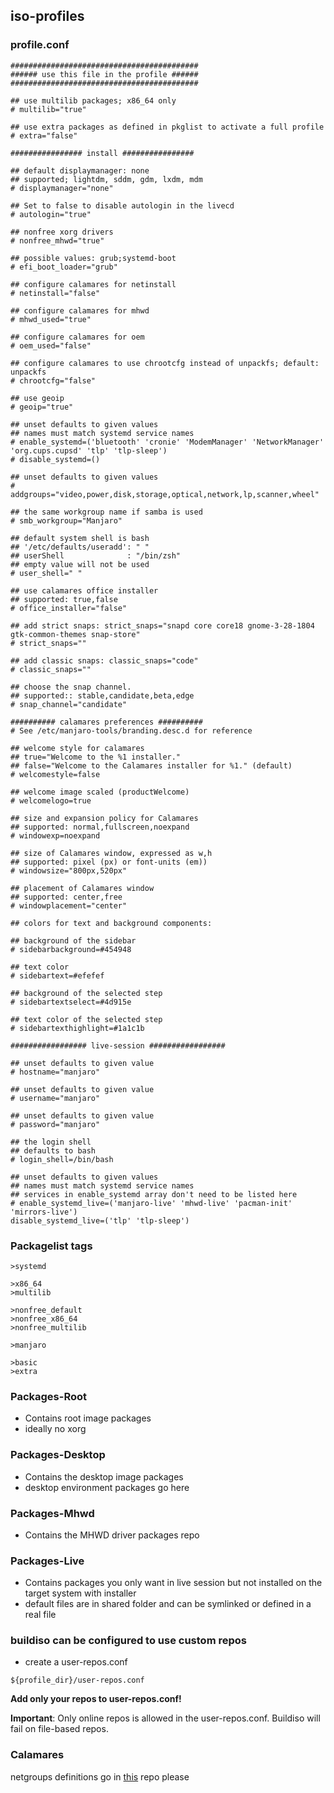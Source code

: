 ## iso-profiles


### profile.conf

~~~
##########################################
###### use this file in the profile ######
##########################################

## use multilib packages; x86_64 only
# multilib="true"

## use extra packages as defined in pkglist to activate a full profile
# extra="false"

################ install ################

## default displaymanager: none
## supported; lightdm, sddm, gdm, lxdm, mdm
# displaymanager="none"

## Set to false to disable autologin in the livecd
# autologin="true"

## nonfree xorg drivers
# nonfree_mhwd="true"

## possible values: grub;systemd-boot
# efi_boot_loader="grub"

## configure calamares for netinstall
# netinstall="false"

## configure calamares for mhwd
# mhwd_used="true"

## configure calamares for oem
# oem_used="false"

## configure calamares to use chrootcfg instead of unpackfs; default: unpackfs
# chrootcfg="false"

## use geoip
# geoip="true"

## unset defaults to given values
## names must match systemd service names
# enable_systemd=('bluetooth' 'cronie' 'ModemManager' 'NetworkManager' 'org.cups.cupsd' 'tlp' 'tlp-sleep')
# disable_systemd=()

## unset defaults to given values
# addgroups="video,power,disk,storage,optical,network,lp,scanner,wheel"

## the same workgroup name if samba is used
# smb_workgroup="Manjaro"

## default system shell is bash
## '/etc/defaults/useradd': " "
## userShell              : "/bin/zsh"
## empty value will not be used
# user_shell=" "

## use calamares office installer
## supported: true,false
# office_installer="false"

## add strict snaps: strict_snaps="snapd core core18 gnome-3-28-1804 gtk-common-themes snap-store"
# strict_snaps=""

## add classic snaps: classic_snaps="code"
# classic_snaps=""

## choose the snap channel.
## supported:: stable,candidate,beta,edge
# snap_channel="candidate"

########## calamares preferences ##########
# See /etc/manjaro-tools/branding.desc.d for reference

## welcome style for calamares
## true="Welcome to the %1 installer."
## false="Welcome to the Calamares installer for %1." (default)
# welcomestyle=false

## welcome image scaled (productWelcome)
# welcomelogo=true

## size and expansion policy for Calamares
## supported: normal,fullscreen,noexpand
# windowexp=noexpand

## size of Calamares window, expressed as w,h
## supported: pixel (px) or font-units (em))
# windowsize="800px,520px"

## placement of Calamares window
## supported: center,free
# windowplacement="center"

## colors for text and background components:

## background of the sidebar
# sidebarbackground=#454948

## text color
# sidebartext=#efefef

## background of the selected step
# sidebartextselect=#4d915e

## text color of the selected step
# sidebartexthighlight=#1a1c1b

################# live-session #################

## unset defaults to given value
# hostname="manjaro"

## unset defaults to given value
# username="manjaro"

## unset defaults to given value
# password="manjaro"

## the login shell
## defaults to bash
# login_shell=/bin/bash

## unset defaults to given values
## names must match systemd service names
## services in enable_systemd array don't need to be listed here
# enable_systemd_live=('manjaro-live' 'mhwd-live' 'pacman-init' 'mirrors-live')
disable_systemd_live=('tlp' 'tlp-sleep')

~~~

### Packagelist tags

~~~
>systemd

>x86_64
>multilib

>nonfree_default
>nonfree_x86_64
>nonfree_multilib

>manjaro

>basic
>extra
~~~

### Packages-Root

* Contains root image packages
* ideally no xorg

### Packages-Desktop

* Contains the desktop image packages
* desktop environment packages go here

### Packages-Mhwd

* Contains the MHWD driver packages repo

### Packages-Live

* Contains packages you only want in live session but not installed on the target system with installer
* default files are in shared folder and can be symlinked or defined in a real file

### buildiso can be configured to use custom repos

* create a user-repos.conf

~~~
${profile_dir}/user-repos.conf
~~~

**Add only your repos to user-repos.conf!**

**Important**: Only online repos is allowed in the user-repos.conf. Buildiso will fail on file-based repos.


### Calamares
netgroups definitions go in [this](https://github.com/manjaro/calamares-netgroups) repo please
